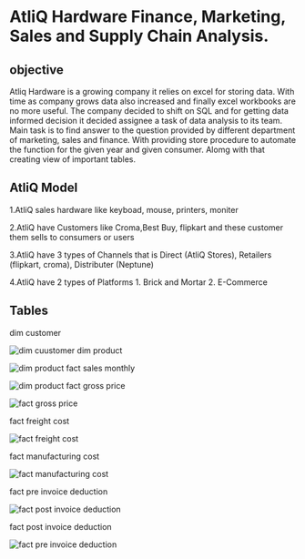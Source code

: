 # AtliQ Hardware Finance, Marketing, Sales and Supply Chain Analysis.


## objective 
Atliq Hardware is a growing company it relies on excel for storing data. With time as company grows data also increased and finally excel workbooks are no more useful. The company decided to shift on SQL and for getting data informed decision it decided assignee a task of data analysis to its team. 
Main task is to find answer to the question provided by different department of marketing, sales and finance. With providing store procedure to automate the function for the given year and given consumer. Alomg with that creating view of important tables. 

## AtliQ Model

1.AtliQ sales hardware like keyboad, mouse, printers, moniter 

2.AtliQ have Customers like Croma,Best Buy, flipkart and these customer them sells to consumers or users

3.AtliQ have 3 types of Channels that is Direct (AtliQ Stores), Retailers (flipkart, croma), Distributer (Neptune)

4.AtliQ have 2 types of Platforms 1. Brick and Mortar 2. E-Commerce

## Tables
dim customer

![dim cuustomer](https://github.com/user-attachments/assets/cc657b92-365e-4a56-a4da-2b12cff4913b)
dim product

![dim product](https://github.com/user-attachments/assets/3dcac5d9-b845-4324-8ae7-ecafeea2d290)
fact sales monthly

![dim product](https://github.com/user-attachments/assets/9964f6d1-09fe-436b-bf5c-038dfd4667db)
fact gross price

![fact gross price](https://github.com/user-attachments/assets/072648eb-241c-40ca-b1d1-7d04f99a0316)

fact freight cost

![fact freight cost ](https://github.com/user-attachments/assets/abf578b8-b10f-4071-97f4-6e01e5be1e0d)

fact manufacturing cost

![fact manufacturing cost](https://github.com/user-attachments/assets/772786e8-de66-480e-8b94-2b415121baa9)

fact pre invoice deduction

![fact post invoice deduction](https://github.com/user-attachments/assets/5be6c694-f2e8-416e-afca-5ad5e863d712)

fact post invoice deduction

![fact pre invoice deduction](https://github.com/user-attachments/assets/c6da5c62-270b-48d5-8d0a-7ce240d5a234)






